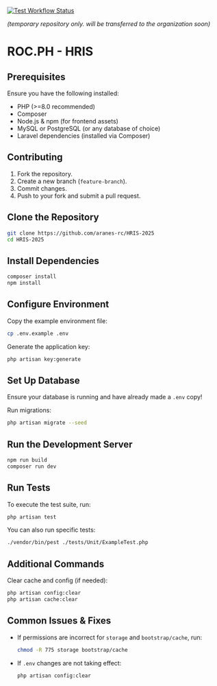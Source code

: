 [![Test Workflow Status](https://img.shields.io/github/actions/workflow/status/aranes-rc/HRIS-2025/laravel-test.yml?style=for-the-badge&link=https%3A%2F%2Fgithub.com%2Faranes-rc%2FHRIS-2025%2Factions%2Fworkflows%2Flaravel-test.yml)](https://github.com/aranes-rc/HRIS-2025/actions/workflows/laravel-test.yml)

_(temporary repository only. will be transferred to the organization soon)_

# ROC.PH - HRIS

## Prerequisites

Ensure you have the following installed:
- PHP (>=8.0 recommended)
- Composer
- Node.js & npm (for frontend assets)
- MySQL or PostgreSQL (or any database of choice)
- Laravel dependencies (installed via Composer)

## Contributing

1. Fork the repository.
2. Create a new branch (`feature-branch`).
3. Commit changes.
4. Push to your fork and submit a pull request.

## Clone the Repository

```sh
git clone https://github.com/aranes-rc/HRIS-2025
cd HRIS-2025
```

## Install Dependencies

```sh
composer install
npm install
```

## Configure Environment

Copy the example environment file:

```sh
cp .env.example .env
```

Generate the application key:

```sh
php artisan key:generate
```

## Set Up Database

Ensure your database is running and have already made a `.env` copy!

Run migrations:

```sh
php artisan migrate --seed
```

## Run the Development Server

```sh
npm run build
composer run dev
```

## Run Tests

To execute the test suite, run:

```sh
php artisan test
```

You can also run specific tests:

```sh
./vendor/bin/pest ./tests/Unit/ExampleTest.php
```

## Additional Commands

Clear cache and config (if needed):

```sh
php artisan config:clear
php artisan cache:clear
```

## Common Issues & Fixes

- If permissions are incorrect for `storage` and `bootstrap/cache`, run:
  ```sh
  chmod -R 775 storage bootstrap/cache
  ```
- If `.env` changes are not taking effect:
  ```sh
  php artisan config:clear
  ```

